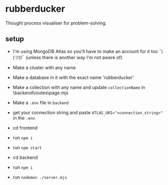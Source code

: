 # rubberducker

Thought process visualiser for problem-solving.

## setup

- I'm using MongoDB Atlas so you'll have to make an account for it too ¯\\_(ツ)_/¯
(unless there is another way I'm not aware of)
- Make a cluster with any name
- Make a database in it with the exact name 'rubberducker'
- Make a collection with any name and update `collectionName` in \backend\routes\page.mjs
- Make a `.env` file in `backend`
- get your connection string and paste `ATLAS_URI="<connection_string>"` in the `.env`

- cd frontend
- run `npm i`
- run `npm start`
- cd backend
- run `npm i`
- run `nodemon ./server.mjs`




